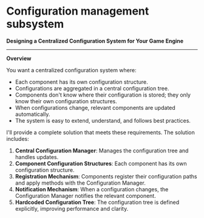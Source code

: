 # Configuration management subsystem

**Designing a Centralized Configuration System for Your Game Engine**

---

**Overview**

You want a centralized configuration system where:

- Each component has its own configuration structure.
- Configurations are aggregated in a central configuration tree.
- Components don't know where their configuration is stored; they only know their own configuration structures.
- When configurations change, relevant components are updated automatically.
- The system is easy to extend, understand, and follows best practices.

I'll provide a complete solution that meets these requirements. The solution includes:

1. **Central Configuration Manager**: Manages the configuration tree and handles updates.
2. **Component Configuration Structures**: Each component has its own configuration structure.
3. **Registration Mechanism**: Components register their configuration paths and apply methods with the Configuration Manager.
4. **Notification Mechanism**: When a configuration changes, the Configuration Manager notifies the relevant component.
5. **Hardcoded Configuration Tree**: The configuration tree is defined explicitly, improving performance and clarity.
